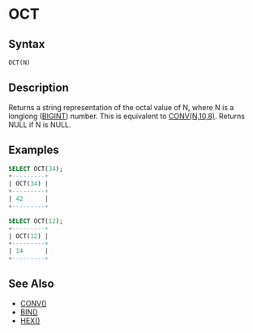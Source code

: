 # OCT

## Syntax

```sql
OCT(N)
```

## Description

Returns a string representation of the octal value of N, where N is a longlong ([BIGINT](/columns-storage-engines-and-plugins/data-types/data-types-numeric-data-types/bigint)) number. This is equivalent to [CONV(N,10,8)](/built-in-functions/numeric-functions/conv). Returns NULL if N is NULL.

## Examples

```sql
SELECT OCT(34);
+---------+
| OCT(34) |
+---------+
| 42      |
+---------+

SELECT OCT(12);
+---------+
| OCT(12) |
+---------+
| 14      |
+---------+
```

## See Also

- [CONV()](/built-in-functions/numeric-functions/conv)
- [BIN()](/built-in-functions/string-functions/bin)
- [HEX()](/built-in-functions/string-functions/hex)